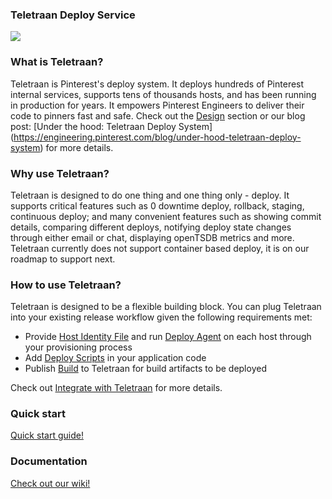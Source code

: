 ### Teletraan Deploy Service

![](https://github.com/pinterest/teletraan2/blob/master/docs/misc/images/TeletraanDefinition.png)

### What is Teletraan?
Teletraan is Pinterest's deploy system. It deploys hundreds of Pinterest internal services, supports tens of thousands hosts, and has been running in production for years. It empowers Pinterest Engineers to deliver their code to pinners fast and safe. Check out the [Design](https://github.com/pinterest/teletraan2/wiki/Design) section or our blog post: [Under the hood: Teletraan Deploy System] (https://engineering.pinterest.com/blog/under-hood-teletraan-deploy-system) for more details.

### Why use Teletraan?
Teletraan is designed to do one thing and one thing only - deploy. It supports critical features such as 0 downtime deploy, rollback, staging, continuous deploy; and many convenient features such as showing commit details, comparing different deploys, notifying deploy state changes through either email or chat, displaying openTSDB metrics and more. Teletraan currently does not support container based deploy, it is on our roadmap to support next.

### How to use Teletraan?
Teletraan is designed to be a flexible building block. You can plug Teletraan into your existing release workflow given the following requirements met:
* Provide [Host Identity File](https://github.com/pinterest/teletraan2/wiki/Deploy-Agent#host-identity-file) and run [Deploy Agent](https://github.com/pinterest/teletraan2/wiki/Deploy-Agent) on each host through your provisioning process
* Add [Deploy Scripts](https://github.com/pinterest/teletraan2/wiki/Deploy-Agent#deploy-scripts) in your application code
* Publish [Build](https://github.com/pinterest/teletraan2/wiki/Introduction) to Teletraan for build artifacts to be deployed

Check out [Integrate with Teletraan](https://github.com/pinterest/teletraan2/wiki/Integrate-with-teletraan) for more details.

### Quick start

[Quick start guide!](https://github.com/pinterest/teletraan2/wiki/Quickstart-Guide)

### Documentation

[Check out our wiki!](https://github.com/pinterest/teletraan2/wiki)
